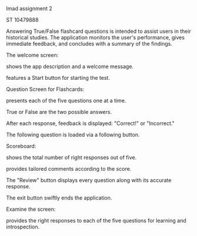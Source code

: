 Imad assignment  2

ST 10479888

Answering True/False flashcard questions is intended to assist users in their historical studies. The application monitors the user's performance, gives immediate feedback, and concludes with a summary of the findings.


The welcome screen:

shows the app description and a welcome message.

features a Start button for starting the test.

Question Screen for Flashcards:

presents each of the five questions one at a time.

True or False are the two possible answers.

After each response, feedback is displayed: "Correct!" or "Incorrect."

The following question is loaded via a following button.

Scoreboard:

shows the total number of right responses out of five.

provides tailored comments according to the score. 

The "Review" button displays every question along with its accurate response.

The exit button swiftly ends the application.

Examine the screen:

provides the right responses to each of the five questions for learning and introspection.


